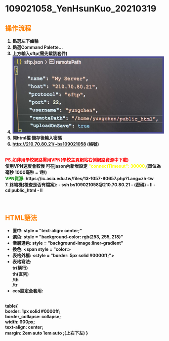 # 109021058_YenHsunKuo_20210319

## <font color = "FF8000"><b>操作流程</font>
1. 點選左下齒輪
2. 點選Command Palette...
3. 上方輸入sftp(需先載該套件)
4. <img src = "imgs/161666274_1894602764049589_9218215833832650248_n.jpg" style = "border: 5px solid #484891">
5. 開html檔 儲存後輸入密碼
6. http://210.70.80.21/~bs109021058 (帳號)
<br>
<font color = "red">PS.如非用學校網路需用VPN(學校主頁網站右側網路資源中下載)</font>
<br>
使用VPN速度會較慢 可在jason內新增設定 <font color = "yellow">"connectTimeout": 30000,</font>(單位為毫秒 1000毫秒 = 1秒)
<br>
<font color = "green">VPN資源:</font> https://ic.asia.edu.tw/files/13-1057-80657.php?Lang=zh-tw
<br>
7. 終端機(檢查是否有檔案):
- ssh bs109021058@210.70.80.21
- (密碼)
- ll
- cd public_html
- ll
<br>
<br>
<br>

## <font color = "FF8000"><b>HTML語法</font>
- 置中: style = "text-align: center;"
- 選色: style = "background-color: rgb(253, 255, 218)"
- 漸層選色: style = "background-image:liner-gradient"
- 換色: <span style = "color:></span>
- 表格外框: <style = "border: 5px solid #0000ff;">
- 表格寫法:
<br>tr(橫行)
<br>th(直列)
<br>/th
<br>/tr
- ccs設定全套用:
<br>
table{
<br>    border: 1px solid #0000ff;
<br>    border_collapse: collapse;
<br>    width: 600px;
<br>    text-align: center;
<br>    margin: 2em auto 1em auto ;(上右下左)    
}



